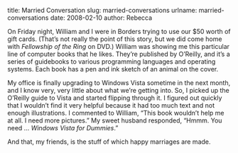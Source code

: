 title: Married Conversation
slug: married-conversations
urlname: married-conversations
date: 2008-02-10
author: Rebecca

On Friday night, William and I were in Borders trying to use our $50 worth of
gift cards. (That&#x02bc;s not really the point of this story, but we did come
home with *Fellowship of the Ring* on DVD.) William was showing me this
particular line of computer books that he likes. They&#x02bc;re published by
O&#x02bc;Reilly, and it&#x02bc;s a series of guidebooks to various programming
languages and operating systems. Each book has a pen and ink sketch of an animal
on the cover.

My office is finally upgrading to Windows Vista sometime in the next month, and
I know very, very little about what we&#x02bc;re getting into. So, I picked up
the O&#x02bc;Reilly guide to Vista and started flipping through it. I figured
out quickly that I wouldn&#x02bc;t find it very helpful because it had too much
text and not enough illustrations. I commented to William, &ldquo;This book
wouldn&#x02bc;t help me at all. I need more pictures.&rdquo; My sweet husband
responded, &ldquo;Hmmm. You need &hellip; *Windows Vista for Dummies*.&rdquo;

And that, my friends, is the stuff of which happy marriages are made.
